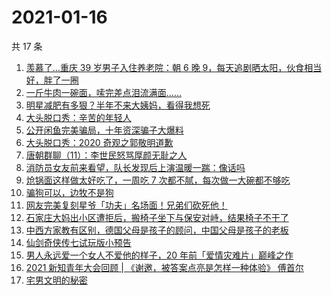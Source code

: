 # 2021-01-16

共 17 条

<!-- BEGIN ZHIHUVIDEO -->
<!-- 最后更新时间 Sat Jan 16 2021 04:31:44 GMT+0800 (CST) -->
1. [羡慕了…重庆 39 岁男子入住养老院：朝 6 晚 9，每天追剧晒太阳，伙食相当好，胖了一圈](https://www.zhihu.com/zvideo/1333167116058021888)
1. [一斤牛肉一碗面，嗦完差点泪流满面……](https://www.zhihu.com/zvideo/1333499434429009920)
1. [明星减肥有多狠？半年不来大姨妈，看得我想死](https://www.zhihu.com/zvideo/1333483421562798080)
1. [大头脱口秀：辛苦的年轻人](https://www.zhihu.com/zvideo/1333369342189084672)
1. [公开闲鱼完美骗局，十年资深骗子大爆料](https://www.zhihu.com/zvideo/1333069073555361792)
1. [大头脱口秀：2020 奇观之郭敬明道歉](https://www.zhihu.com/zvideo/1333369467313811456)
1. [唐朝群聊（11）：李世民怒骂厚颜无耻之人](https://www.zhihu.com/zvideo/1333487991877050368)
1. [消防员女友前来看望，队长发现后上演温暖一踹：像话吗](https://www.zhihu.com/zvideo/1333510221642133504)
1. [炝锅面这样做太好吃了，一周吃 7 次都不腻，每次做一大碗都不够吃](https://www.zhihu.com/zvideo/1333373375783989248)
1. [骗狗可以，边牧不是狗](https://www.zhihu.com/zvideo/1333461403441471488)
1. [网友完美复刻星爷「功夫」名场面！兄弟们砍死他！](https://www.zhihu.com/zvideo/1333471587677765632)
1. [石家庄大妈出小区遭拒后，搬椅子坐下与保安对峙，结果椅子不干了](https://www.zhihu.com/zvideo/1333428274655916032)
1. [中西方家教有区别，德国父母是孩子的顾问，中国父母是孩子的老板](https://www.zhihu.com/zvideo/1333171904132751360)
1. [仙剑奇侠传七试玩版小预告](https://www.zhihu.com/zvideo/1333455566472167424)
1. [男人永远爱一个女人不爱他的样子，20 年前「爱情灾难片」巅峰之作](https://www.zhihu.com/zvideo/1332616900527390720)
1. [2021 新知青年大会回顾 | 《谢邀，被答案点亮是怎样一种体验》 傅首尔](https://www.zhihu.com/zvideo/1332759877870182400)
1. [宅男文明的秘密](https://www.zhihu.com/zvideo/1333370205481521152)
<!-- END ZHIHUVIDEO -->

